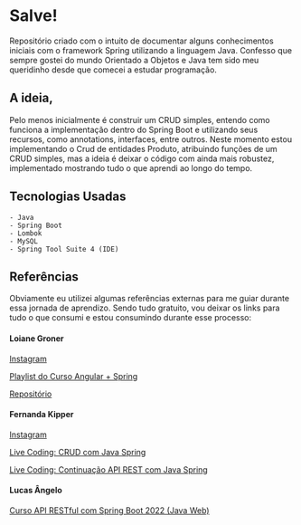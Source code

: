 # Salve!
Repositório criado com o intuito de documentar alguns conhecimentos iniciais com o framework Spring utilizando a linguagem Java. Confesso que sempre gostei do mundo Orientado a Objetos e Java tem sido meu queridinho desde que comecei a estudar programação.

## A ideia,
Pelo menos inicialmente é construir um CRUD simples, entendo como funciona a implementação dentro do Spring Boot e utilizando seus recursos, como annotations, interfaces, entre outros. Neste momento estou implementando o Crud de entidades Produto, atribuindo funções de um CRUD simples, mas a ideia é deixar o código com ainda mais robustez, implementado mostrando tudo o que aprendi ao longo do tempo.

## Tecnologias Usadas
	- Java
	- Spring Boot
	- Lombok
	- MySQL
	- Spring Tool Suite 4 (IDE)

## Referências
Obviamente eu utilizei algumas referências externas para me guiar durante essa jornada de aprendizo. Sendo tudo gratuito, vou deixar os links para tudo o que consumi e estou consumindo durante esse processo:

#### Loiane Groner
[Instagram](https://www.instagram.com/loiane/)

[Playlist do Curso Angular + Spring](https://www.youtube.com/playlist?list=PLGxZ4Rq3BOBpwaVgAPxTxhdX_TfSVlTcY)

[Repositório](https://github.com/loiane/curso-angular)


#### Fernanda Kipper
[Instagram](https://www.instagram.com/kipper.dev/)

[Live Coding: CRUD com Java Spring](https://www.youtube.com/watch?v=tP6wtEaCnSI&t=5957s)

[Live Coding: Continuação API REST com Java Spring](https://www.youtube.com/watch?v=HanaSiIlMVY&list=RDCMUCpKvMmsF6QrkVr_zWaLGK-A&index=5)


#### Lucas Ângelo
[Curso API RESTful com Spring Boot 2022 (Java Web)](https://www.youtube.com/playlist?list=PLiXotHlANc8ptwP6wajo73OZo9Nh5i597)